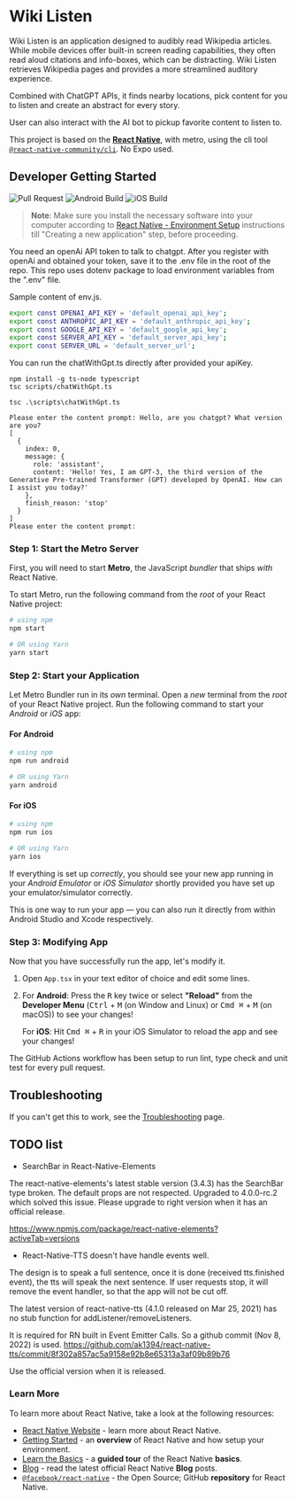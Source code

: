 # Wiki Listen

Wiki Listen is an application designed to audibly read Wikipedia articles. While mobile devices offer built-in screen reading capabilities, they often read aloud citations and info-boxes, which can be distracting. Wiki Listen retrieves Wikipedia pages and provides a more streamlined auditory experience.

Combined with ChatGPT APIs, it finds nearby locations, pick content for you to listen and create an abstract for every story.

User can also interact with the AI bot to pickup favorite content to listen to.

This project is based on the [**React Native**](https://reactnative.dev), with metro, using the cli tool [`@react-native-community/cli`](https://github.com/react-native-community/cli). No Expo used.

## Developer Getting Started

![Pull Request](https://github.com/rayhu/WikiListen/actions/workflows/check_pr.yml/badge.svg)
![Android Build](https://github.com/rayhu/WikiListen/actions/workflows/android_build.yml/badge.svg?event=push)
![iOS Build](https://github.com/rayhu/WikiListen/actions/workflows/ios_build.yml/badge.svg?event=push)

> **Note**: Make sure you install the necessary software into your computer according to [React Native - Environment Setup](https://reactnative.dev/docs/environment-setup) instructions till "Creating a new application" step, before proceeding.

You need an openAi API token to talk to chatgpt.
After you register with openAi and obtained your token,
save it to the .env file in the root of the repo.
This repo uses dotenv package to load environment variables from the ".env" file.

Sample content of env.js.

```bash
export const OPENAI_API_KEY = 'default_openai_api_key';
export const ANTHROPIC_API_KEY = 'default_anthropic_api_key';
export const GOOGLE_API_KEY = 'default_google_api_key';
export const SERVER_API_KEY = 'default_server_api_key';
export const SERVER_URL = 'default_server_url';
```

You can run the chatWithGpt.ts directly after provided your apiKey.

```
npm install -g ts-node typescript
tsc scripts/chatWithGpt.ts
```

```
tsc .\scripts\chatWithGpt.ts

Please enter the content prompt: Hello, are you chatgpt? What version are you?
[
  {
    index: 0,
    message: {
      role: 'assistant',
      content: 'Hello! Yes, I am GPT-3, the third version of the Generative Pre-trained Transformer (GPT) developed by OpenAI. How can I assist you today?'
    },
    finish_reason: 'stop'
  }
]
Please enter the content prompt:
```

### Step 1: Start the Metro Server

First, you will need to start **Metro**, the JavaScript _bundler_ that ships _with_ React Native.

To start Metro, run the following command from the _root_ of your React Native project:

```bash
# using npm
npm start

# OR using Yarn
yarn start
```

### Step 2: Start your Application

Let Metro Bundler run in its _own_ terminal. Open a _new_ terminal from the _root_ of your React Native project. Run the following command to start your _Android_ or _iOS_ app:

#### For Android

```bash
# using npm
npm run android

# OR using Yarn
yarn android
```

#### For iOS

```bash
# using npm
npm run ios

# OR using Yarn
yarn ios
```

If everything is set up _correctly_, you should see your new app running in your _Android Emulator_ or _iOS Simulator_ shortly provided you have set up your emulator/simulator correctly.

This is one way to run your app — you can also run it directly from within Android Studio and Xcode respectively.

### Step 3: Modifying App

Now that you have successfully run the app, let's modify it.

1. Open `App.tsx` in your text editor of choice and edit some lines.
2. For **Android**: Press the <kbd>R</kbd> key twice or select **"Reload"** from the **Developer Menu** (<kbd>Ctrl</kbd> + <kbd>M</kbd> (on Window and Linux) or <kbd>Cmd ⌘</kbd> + <kbd>M</kbd> (on macOS)) to see your changes!

   For **iOS**: Hit <kbd>Cmd ⌘</kbd> + <kbd>R</kbd> in your iOS Simulator to reload the app and see your changes!

The GitHub Actions workflow has been setup to run lint, type check and unit test for every pull request.

## Troubleshooting

If you can't get this to work, see the [Troubleshooting](https://reactnative.dev/docs/troubleshooting) page.

## TODO list

- SearchBar in React-Native-Elements

The react-native-elements's latest stable version (3.4.3) has the SearchBar type broken.
The default props are not respected.
Upgraded to 4.0.0-rc.2 which solved this issue.
Please upgrade to right version when it has an official release.

<https://www.npmjs.com/package/react-native-elements?activeTab=versions>

- React-Native-TTS doesn't have handle events well.

The design is to speak a full sentence, once it is done (received tts.finished event), the tts will speak the next sentence.
If user requests stop, it will remove the event handler, so that the app will not be cut off.

The latest version of react-native-tts (4.1.0 released on Mar 25, 2021) has no stub function for addListener/removeListeners.

It is required for RN built in Event Emitter Calls. So a github commit (Nov 8, 2022) is used.
<https://github.com/ak1394/react-native-tts/commit/8f302a857ac5a9158e92b8e65313a3af09b89b76>

Use the official version when it is released.

### Learn More

To learn more about React Native, take a look at the following resources:

- [React Native Website](https://reactnative.dev) - learn more about React Native.
- [Getting Started](https://reactnative.dev/docs/environment-setup) - an **overview** of React Native and how setup your environment.
- [Learn the Basics](https://reactnative.dev/docs/getting-started) - a **guided tour** of the React Native **basics**.
- [Blog](https://reactnative.dev/blog) - read the latest official React Native **Blog** posts.
- [`@facebook/react-native`](https://github.com/facebook/react-native) - the Open Source; GitHub **repository** for React Native.
